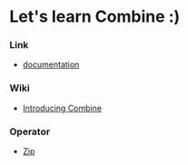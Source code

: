 # Let's learn Combine :)

### Link
- <a href="https://developer.apple.com/documentation/Combine">documentation</a>

### Wiki
- <a href="https://github.com/kyeoeol/combine-learning/wiki/Introducing-Combine">Introducing Combine</a>

### Operator
- <a href="https://github.com/kyeoeol/combine-learning/wiki/%5BOperator%5D-Zip">Zip</a>
